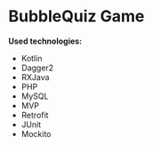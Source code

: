 <h1>BubbleQuiz Game<br></h1>


<b>Used technologies:</b><br>
<ul>
    <li>Kotlin</li>
    <li>Dagger2<br></li>
<li>RXJava<br></li>
<li>PHP<br></li>
<li>MySQL<br></li>
<li>MVP<br></li>
<li>Retrofit</li>
<li>JUnit</li>
<li>Mockito</li>
  </ul>
